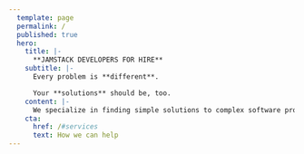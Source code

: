```yaml
---
  template: page
  permalink: /
  published: true
  hero:
    title: |-
      **JAMSTACK DEVELOPERS FOR HIRE**
    subtitle: |-
      Every problem is **different**.

      Your **solutions** should be, too.
    content: |-
      We specialize in finding simple solutions to complex software problems. We value data-driven decisions and accessibility over this month's latest tech trends.
    cta:
      href: /#services
      text: How we can help
---
```

